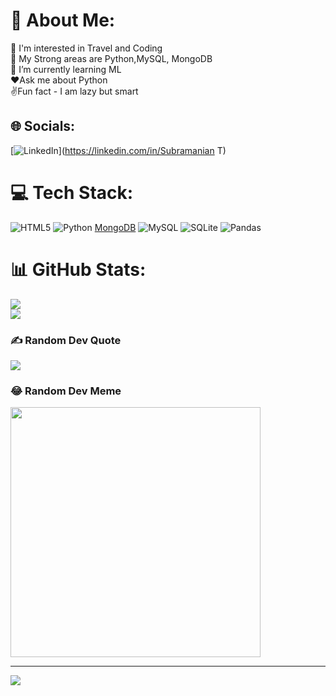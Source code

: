 # 💫 About Me:
👀 I'm interested in Travel and Coding <br> 💪 My Strong areas are Python,MySQL, MongoDB <br>🌱 I’m currently learning ML <br>❤️Ask me about Python<br>✌️Fun fact - I am lazy but smart


## 🌐 Socials:
[![LinkedIn](https://img.shields.io/badge/LinkedIn-%230077B5.svg?logo=linkedin&logoColor=white)](https://linkedin.com/in/Subramanian T) 

# 💻 Tech Stack:
![HTML5](https://img.shields.io/badge/html5-%23E34F26.svg?style=for-the-badge&logo=html5&logoColor=white) ![Python](https://img.shields.io/badge/python-3670A0?style=for-the-badge&logo=python&logoColor=ffdd54) 
[MongoDB](https://img.shields.io/badge/MongoDB-%234ea94b.svg?style=for-the-badge&logo=mongodb&logoColor=white) ![MySQL](https://img.shields.io/badge/mysql-%2300000f.svg?style=for-the-badge&logo=mysql&logoColor=white) ![SQLite](https://img.shields.io/badge/sqlite-%2307405e.svg?style=for-the-badge&logo=sqlite&logoColor=white) ![Pandas](https://img.shields.io/badge/pandas-%23150458.svg?style=for-the-badge&logo=pandas&logoColor=white)
# 📊 GitHub Stats:
![](https://github-readme-stats.vercel.app/api?username=Subramanian2002&theme=dark&hide_border=false&include_all_commits=false&count_private=false)<br/>
![](https://github-readme-streak-stats.herokuapp.com/?user=Subramanian2002&theme=dark&hide_border=false)<br/>

### ✍️ Random Dev Quote
![](https://quotes-github-readme.vercel.app/api?type=horizontal&theme=radical)



### 😂 Random Dev Meme
<img src='https://randommeme-five.vercel.app/' style="height: 400px;"/>

---
[![](https://visitcount.itsvg.in/api?id=Subramanian2002&icon=0&color=0)](https://visitcount.itsvg.in)

<!-- Proudly created with GPRM ( https://gprm.itsvg.in ) -->
